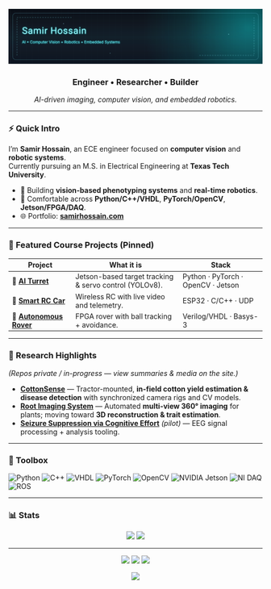 <!-- Profile README for SamirHossain099 -->

<p align="center">
  <img src="assets/animus-banner.svg" alt="Samir Hossain — AI • Vision • Robotics" />
</p>

<h3 align="center">Engineer • Researcher • Builder</h3>
<p align="center"><em>AI-driven imaging, computer vision, and embedded robotics.</em></p>

---

### ⚡ Quick Intro
I’m **Samir Hossain**, an ECE engineer focused on **computer vision** and **robotic systems**.  
Currently pursuing an M.S. in Electrical Engineering at **Texas Tech University**.

- 🔭 Building **vision-based phenotyping systems** and **real-time robotics**.
- 🧪 Comfortable across **Python/C++/VHDL**, **PyTorch/OpenCV**, **Jetson/FPGA/DAQ**.
- 🌐 Portfolio: **[samirhossain.com](https://samirhossain.com)**

---

### 📌 Featured Course Projects (Pinned)
| Project | What it is | Stack |
|---|---|---|
| 🎯 [**AI Turret**](https://github.com/nrethans/ECE-3331-Robotics-Project-Lab) | Jetson-based target tracking & servo control (YOLOv8). | Python · PyTorch · OpenCV · Jetson |
| 🚗 [**Smart RC Car**](https://github.com/SamirHossain099/ECE-3334-Digital-Communications-Project-Lab) | Wireless RC with live video and telemetry. | ESP32 · C/C++ · UDP |
| 🤖 [**Autonomous Rover**](https://github.com/SamirHossain099/ECE-3332-Microcontroller-Project-Lab) | FPGA rover with ball tracking + avoidance. | Verilog/VHDL · Basys-3 |

---

### 🧠 Research Highlights
*(Repos private / in-progress — view summaries & media on the site.)*

- [**CottonSense**](https://www.samirhossain.com/#/research) — Tractor-mounted, **in-field cotton yield estimation & disease detection** with synchronized camera rigs and CV models.  
- [**Root Imaging System**](https://www.samirhossain.com/#/research) — Automated **multi-view 360° imaging** for plants; moving toward **3D reconstruction & trait estimation**.  
- [**Seizure Suppression via Cognitive Effort**](https://www.samirhossain.com/#/research) *(pilot)* — EEG signal processing + analysis tooling.

---

### 🧰 Toolbox
![Python](https://img.shields.io/badge/Python-3776AB?logo=python&logoColor=white)
![C++](https://img.shields.io/badge/C++-00599C?logo=cplusplus&logoColor=white)
![VHDL](https://img.shields.io/badge/VHDL-9932CC?logoColor=white)
![PyTorch](https://img.shields.io/badge/PyTorch-EE4C2C?logo=pytorch&logoColor=white)
![OpenCV](https://img.shields.io/badge/OpenCV-5C3EE8?logo=opencv&logoColor=white)
![NVIDIA Jetson](https://img.shields.io/badge/NVIDIA%20Jetson-76B900?logo=nvidia&logoColor=white)
![NI DAQ](https://img.shields.io/badge/NI%20DAQ-00629B?logo=ni&logoColor=white)
![ROS](https://img.shields.io/badge/ROS-22314E?logo=ros&logoColor=white)

---

### 📊 Stats
<p align="center">
  <img height="160" src="https://github-readme-stats.vercel.app/api?username=SamirHossain099&show_icons=true&theme=tokyonight" />
  <img height="160" src="https://github-readme-stats.vercel.app/api/top-langs/?username=SamirHossain099&layout=compact&theme=tokyonight" />
</p>

---

<p align="center">
  <a href="https://samirhossain.com"><img src="https://img.shields.io/badge/Portfolio-0A0F26?logo=vercel&logoColor=white" /></a>
  <a href="mailto:samirhossain0999@gmail.com"><img src="https://img.shields.io/badge/Email-D14836?logo=gmail&logoColor=white" /></a>
  <a href="https://linkedin.com/in/samirhossain"><img src="https://img.shields.io/badge/LinkedIn-0077B5?logo=linkedin&logoColor=white" /></a>
</p>

<p align="center">
  <img src="https://komarev.com/ghpvc/?username=SamirHossain099&label=Profile%20Views&color=0e75b6&style=flat-square" />
</p>
